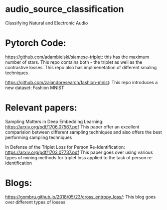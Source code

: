# audio_source_classification
Classifying Natural and Electronic Audio


# Pytorch Code:
https://github.com/adambielski/siamese-triplet: this has the maximum number of stars. This repo contains both - the triplet as well as the contrastive losses. This repo also has implmenetation of different smaling techniques

https://github.com/zalandoresearch/fashion-mnist: This repo introduces a new dataset: Fashion MNIST

# Relevant papers:
Sampling Matters in Deep Embedding Learning: https://arxiv.org/pdf/1706.07567.pdf
This paper offer an excellent comparision between different sampling techniques and also offers the best performing sampling techniques

In Defense of the Triplet Loss for Person Re-Identification: https://arxiv.org/pdf/1703.07737.pdf
This paper goes over using various types of mining methods for triplet loss applied to the task of person re-identification

# Blogs:
https://gombru.github.io/2018/05/23/cross_entropy_loss/: This blog goes over different types of losses


